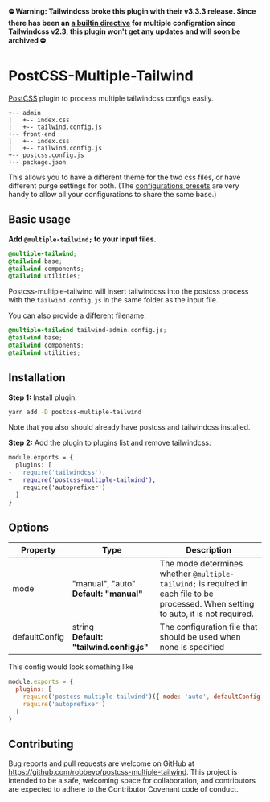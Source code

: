 **⛔️ Warning: Tailwindcss broke this plugin with their v3.3.3 release. Since there has been an [a builtin directive](https://tailwindcss.com/docs/functions-and-directives#config) for multiple configration since Tailwindcss v2.3, this plugin won't get any updates and will soon be archived ⛔️**

# PostCSS-Multiple-Tailwind

[PostCSS](https://github.com/postcss/postcss) plugin to process multiple tailwindcss configs easily.

```
+-- admin
|   +-- index.css
|   +-- tailwind.config.js
+-- front-end
|   +-- index.css
|   +-- tailwind.config.js
+-- postcss.config.js
+-- package.json
```

This allows you to have a different theme for the two css files, or have different purge settings for both. (The [configurations presets](https://tailwindcss.com/docs/presets) are very handy to allow all your configurations to share the same base.)

## Basic usage
**Add `@multiple-tailwind;` to your input files.**

```css
@multiple-tailwind;
@tailwind base;
@tailwind components;
@tailwind utilities;
```

Postcss-multiple-tailwind will insert tailwindcss into the postcss process with the `tailwind.config.js` in the same folder as the input file.

You can also provide a different filename:

```css
@multiple-tailwind tailwind-admin.config.js;
@tailwind base;
@tailwind components;
@tailwind utilities;
```
## Installation

**Step 1:** Install plugin:

```sh
yarn add -D postcss-multiple-tailwind
```
Note that you also should already have postcss and tailwindcss installed.


**Step 2:** Add the plugin to plugins list and remove tailwindcss:

```diff
module.exports = {
  plugins: [
-   require('tailwindcss'),
+   require('postcss-multiple-tailwind'),
    require('autoprefixer')
  ]
}
```
## Options
| Property        | Type                                                   | Description                                                                                                                             |
| --------------- | ------------------------------------------------------ | --------------------------------------------------------------------------------------------------------------------------------------- |
| mode            | "manual", "auto" <br> **Default: "manual"**            | The mode determines whether `@multiple-tailwind;` is required in each file to be processed. When setting to auto, it is not required.   |
| defaultConfig   | string <br> **Default: "tailwind.config.js"**          | The configuration file that should be used when none is specified                                                                       |

This config would look something like
```js
module.exports = {
  plugins: [
    require('postcss-multiple-tailwind')({ mode: 'auto', defaultConfig: 'my-app-styles.config.js' }),
    require('autoprefixer')
  ]
}
``` 
## Contributing

Bug reports and pull requests are welcome on GitHub at https://github.com/robbevp/postcss-multiple-tailwind. This project is intended to be a safe, welcoming space for collaboration, and contributors are expected to adhere to the Contributor Covenant code of conduct.

